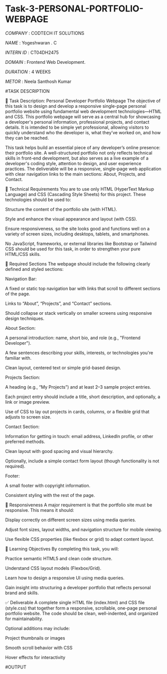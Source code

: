 # Task-3-PERSONAL-PORTFOLIO-WEBPAGE

*COMPANY* : CODTECH IT SOLUTIONS 

*NAME* : Yogeshwaran . C

*INTERN ID* : CT04DH2475

*DOMAIN* : Frontend Web Development.

*DURATION* : 4 WEEKS 

*METOR* : Neela Santhosh Kumar

#TASK DESCRIPTION

📄 Task Description: Personal Developer Portfolio Webpage
The objective of this task is to design and develop a responsive single-page personal portfolio website using fundamental web development technologies—HTML and CSS. This portfolio webpage will serve as a central hub for showcasing a developer's personal information, professional projects, and contact details. It is intended to be simple yet professional, allowing visitors to quickly understand who the developer is, what they’ve worked on, and how they can be reached.

This task helps build an essential piece of any developer’s online presence: their portfolio site. A well-structured portfolio not only reflects technical skills in front-end development, but also serves as a live example of a developer's coding style, attention to design, and user experience practices. The deliverable will be a responsive, single-page web application with clear navigation links to the main sections: About, Projects, and Contact.

🔧 Technical Requirements
You are to use only HTML (HyperText Markup Language) and CSS (Cascading Style Sheets) for this project. These technologies should be used to:

Structure the content of the portfolio site (with HTML).

Style and enhance the visual appearance and layout (with CSS).

Ensure responsiveness, so the site looks good and functions well on a variety of screen sizes, including desktops, tablets, and smartphones.

No JavaScript, frameworks, or external libraries like Bootstrap or Tailwind CSS should be used for this task, in order to strengthen your pure HTML/CSS skills.

📌 Required Sections
The webpage should include the following clearly defined and styled sections:

Navigation Bar:

A fixed or static top navigation bar with links that scroll to different sections of the page.

Links to “About”, “Projects”, and “Contact” sections.

Should collapse or stack vertically on smaller screens using responsive design techniques.

About Section:

A personal introduction: name, short bio, and role (e.g., "Frontend Developer").

A few sentences describing your skills, interests, or technologies you're familiar with.

Clean layout, centered text or simple grid-based design.

Projects Section:

A heading (e.g., “My Projects”) and at least 2–3 sample project entries.

Each project entry should include a title, short description, and optionally, a link or image preview.

Use of CSS to lay out projects in cards, columns, or a flexible grid that adjusts to screen size.

Contact Section:

Information for getting in touch: email address, LinkedIn profile, or other preferred methods.

Clean layout with good spacing and visual hierarchy.

Optionally, include a simple contact form layout (though functionality is not required).

Footer:

A small footer with copyright information.

Consistent styling with the rest of the page.

📱 Responsiveness
A major requirement is that the portfolio site must be responsive. This means it should:

Display correctly on different screen sizes using media queries.

Adjust font sizes, layout widths, and navigation structure for mobile viewing.

Use flexible CSS properties (like flexbox or grid) to adapt content layout.

🧠 Learning Objectives
By completing this task, you will:

Practice semantic HTML5 and clean code structure.

Understand CSS layout models (Flexbox/Grid).

Learn how to design a responsive UI using media queries.

Gain insight into structuring a developer portfolio that reflects personal brand and skills.

✅ Deliverable
A complete single HTML file (index.html) and CSS file (style.css) that together form a responsive, scrollable, one-page personal portfolio website. The code should be clean, well-indented, and organized for maintainability.

Optional additions may include:

Project thumbnails or images

Smooth scroll behavior with CSS

Hover effects for interactivity



#OUTPUT 








